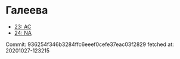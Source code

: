 # Галеева
- [23: AC](23.md)
- [24: NA](24.md)

Commit: 936254f346b3284ffc6eeef0cefe37eac03f2829
 fetched at: 20201027-123215
